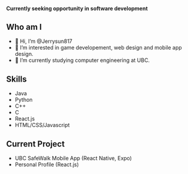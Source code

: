 #### Currently seeking opportunity in software development
## Who am I
- 👋 Hi, I’m @Jerrysun817
- 👀 I’m interested in game developement, web design and mobile app design.
- 🌱 I’m currently studying computer engineering at UBC.

## Skills
- Java
- Python
- C++
- C
- React.js
- HTML/CSS/Javascript

## Current Project
- UBC SafeWalk Mobile App (React Native, Expo)
- Personal Profile (React.js)
